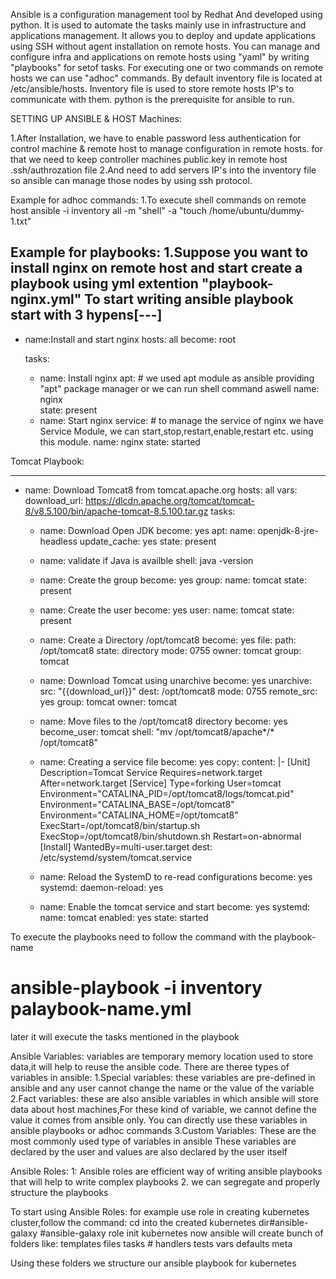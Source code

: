 Ansible is a configuration management tool by Redhat And developed using python.
It is used to automate the tasks mainly use in infrastructure and applications management.
It allows you to deploy and update applications using SSH without agent installation on remote hosts.
You can manage and configure infra and applications on remote hosts using "yaml" by writing "playbooks" for setof tasks.
For executing one or two commands on remote hosts we can use "adhoc" commands.
By default inventory file is located at /etc/ansible/hosts.
Inventory file is used to store remote hosts IP's to communicate with them.
python is the prerequisite for ansible to run.

SETTING UP ANSIBLE & HOST Machines:

1.After Installation, we have to enable password less authentication for control machine & remote host to manage configuration in remote hosts.
for that we need to keep controller machines public.key in remote host .ssh/authrozation file
2.And need to add servers IP's into the inventory file so ansible can manage those nodes by using ssh protocol.

Example for adhoc commands:
1.To execute shell commands on remote host
ansible -i inventory all -m "shell" -a "touch /home/ubuntu/dummy-1.txt"

Example for playbooks:
1.Suppose you want to install nginx on remote host and start
create a playbook using yml extention "playbook-nginx.yml"
To start writing ansible playbook start with 3 hypens[---]
---
- name:Install and start nginx
  hosts: all
  become: root
  
  tasks:
    - name: Install nginx
	  apt:            # we used apt module as ansible providing "apt" package manager or we can run shell command aswell
	    name: nginx  
		state: present
	- name: Start nginx
	  service:               # to manage the service of nginx we have Service Module, we can start,stop,restart,enable,restart etc. using this module.
	     name: nginx
		 state: started
		 
Tomcat Playbook:

---
- name: Download Tomcat8 from tomcat.apache.org
  hosts: all
  vars:
    download_url: https://dlcdn.apache.org/tomcat/tomcat-8/v8.5.100/bin/apache-tomcat-8.5.100.tar.gz
  tasks:
   - name: Download Open JDK
     become: yes
     apt:
      name: openjdk-8-jre-headless
      update_cache: yes
      state: present
  
   - name: validate if Java is availble 
     shell: 
      java -version
     
   - name: Create the group
     become: yes
     group: 
      name: tomcat
      state: present
   - name: Create the user
     become: yes
     user:
        name: tomcat
        state: present
   - name: Create a Directory /opt/tomcat8
     become: yes
     file:
       path: /opt/tomcat8
       state: directory
       mode: 0755
       owner: tomcat
       group: tomcat
   - name: Download Tomcat using unarchive
     become: yes
     unarchive:
       src: "{{download_url}}"
       dest: /opt/tomcat8
       mode: 0755
       remote_src: yes
       group: tomcat
       owner: tomcat
    
   - name: Move files to the /opt/tomcat8 directory
     become: yes
     become_user: tomcat
     shell: "mv /opt/tomcat8/apache*/* /opt/tomcat8"
   - name: Creating a service file
     become: yes
     copy: 
      content: |-
        [Unit]
        Description=Tomcat Service
        Requires=network.target
        After=network.target
        [Service]
        Type=forking
        User=tomcat
        Environment="CATALINA_PID=/opt/tomcat8/logs/tomcat.pid"
        Environment="CATALINA_BASE=/opt/tomcat8"
        Environment="CATALINA_HOME=/opt/tomcat8"
        ExecStart=/opt/tomcat8/bin/startup.sh
        ExecStop=/opt/tomcat8/bin/shutdown.sh
        Restart=on-abnormal
        [Install]
        WantedBy=multi-user.target
      dest: /etc/systemd/system/tomcat.service
   - name: Reload the SystemD to re-read configurations
     become: yes
     systemd:
        daemon-reload: yes
   - name: Enable the tomcat service and start
     become: yes
     systemd:
        name: tomcat
        enabled: yes
        state: started
		
To execute the playbooks need to follow the command with the playbook-name
# ansible-playbook -i inventory palaybook-name.yml
later it will execute the tasks mentioned in the playbook

Ansible Variables:
variables are temporary memory location used to store data,it will help to reuse the ansible code.
There are theree types of variables in ansible:
1.Special variables:
these variables are pre-defined in ansible and any user cannot change the name or the value of the variable
2.Fact variables:
these are also ansible variables in which ansible will store data about host machines,For these kind of variable, we cannot define the value it comes from ansible only.
You can directly use these variables in ansible playbooks or adhoc commands
3.Custom Variables:
These are the most commonly used type of variables in ansible
These variables are declared by the user and values are also declared by the user itself


Ansible Roles:
1: Ansible roles are efficient way of writing ansible playbooks that will help to write complex playbooks
2. we can segregate and properly structure the playbooks

To start using Ansible Roles: for example use role in creating kubernetes cluster,follow the command:
cd into the created kubernetes dir#ansible-galaxy
#ansible-galaxy role init kubernetes
now ansible will create bunch of folders like:
templates
files
tasks   #
handlers
tests
vars
defaults
meta

Using these folders we structure our ansible playbook for kubernetes

